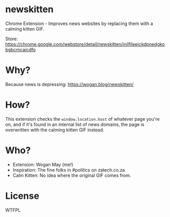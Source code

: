 # newskitten

Chrome Extension - Improves news websites by replacing them with a calming kitten GIF.

Store: https://chrome.google.com/webstore/detail/newskitten/inilfjleeickdpnedgkobgbcmcaicdfo

# Why?

Because news is depressing: https://wogan.blog/newskitten/

# How?

This extension checks the `window.location.host` of whatever page you're on, and if it's found in an internal list of news domains, the page is overwritten with the calming kitten GIF instead.

# Who?

* Extension: Wogan May (me!)
* Inspiration: The fine folks in #politics on zatech.co.za
* Calm Kitten: No idea where the original GIF comes from.

# License

WTFPL